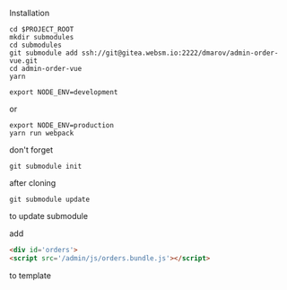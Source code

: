 Installation

```
cd $PROJECT_ROOT
mkdir submodules
cd submodules
git submodule add ssh://git@gitea.websm.io:2222/dmarov/admin-order-vue.git
cd admin-order-vue
yarn
```

```
export NODE_ENV=development
```
or
```
export NODE_ENV=production
yarn run webpack
```

don't forget
```
git submodule init
```
after cloning
```
git submodule update
```
to update submodule

add
```html
<div id='orders'>
<script src='/admin/js/orders.bundle.js'></script>
```
to template

